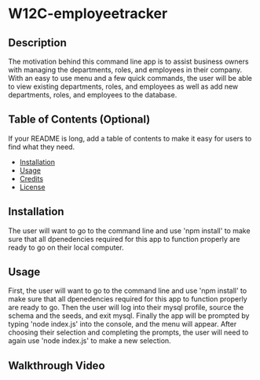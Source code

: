 # W12C-employeetracker

## Description

The motivation behind this command line app is to assist business owners with managing the departments, roles, and employees in their company. With an easy to use menu and a few quick commands, the user will be able to view existing departments, roles, and employees as well as add  new departments, roles, and employees to the database.

## Table of Contents (Optional)

If your README is long, add a table of contents to make it easy for users to find what they need.

- [Installation](#installation)
- [Usage](#usage)
- [Credits](#credits)
- [License](#license)

## Installation

The user will want to go to the command  line and use 'npm install' to make sure that all dpenedencies required for this app to function properly are ready to go on their local computer. 

## Usage

First, the user will want to go to the command  line and use 'npm install' to make sure that all dpenedencies required for this app to function properly are ready to go. Then the user will log into their mysql profile, source the schema and the seeds, and exit mysql. Finally the app will be prompted by typing 'node index.js' into the console, and the menu will appear. After choosing their selection and completing the prompts, the user will need to again use 'node index.js' to make a new  selection.

## Walkthrough Video

